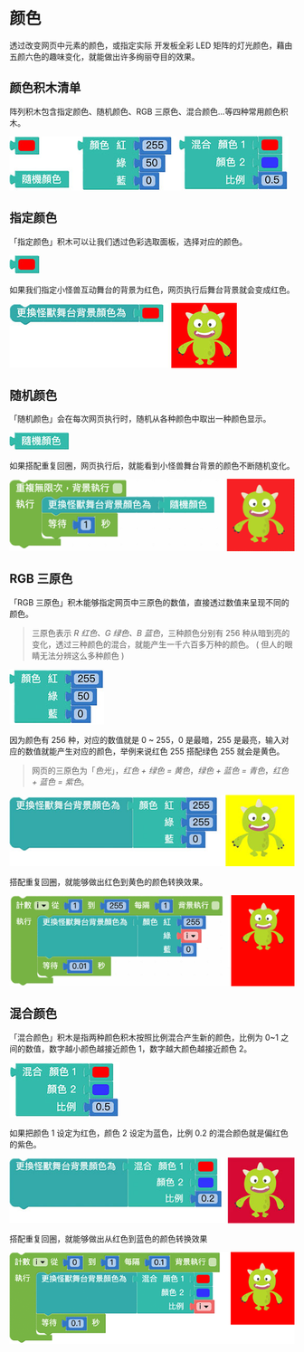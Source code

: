 # 颜色

透过改变网页中元素的颜色，或指定实际 开发板全彩 LED 矩阵的灯光颜色，藉由五颜六色的趣味变化，就能做出许多绚丽夺目的效果。

## 颜色积木清单

阵列积木包含指定颜色、随机颜色、RGB 三原色、混合颜色...等四种常用颜色积木。

![颜色](../images/zh-tw/docs/webbit/basic/color-01.jpg)

## 指定颜色

「指定颜色」积木可以让我们透过色彩选取面板，选择对应的颜色。

![颜色](../images/zh-tw/docs/webbit/basic/color-02.jpg)

如果我们指定小怪兽互动舞台的背景为红色，网页执行后舞台背景就会变成红色。

![颜色](../images/zh-tw/docs/webbit/basic/color-03.jpg)

## 随机颜色

「随机颜色」会在每次网页执行时，随机从各种颜色中取出一种颜色显示。

![颜色](../images/zh-tw/docs/webbit/basic/color-04.jpg)

如果搭配重复回圈，网页执行后，就能看到小怪兽舞台背景的颜色不断随机变化。

![颜色](../images/zh-tw/docs/webbit/basic/color-05.gif)

## RGB 三原色

「RGB 三原色」积木能够指定网页中三原色的数值，直接透过数值来呈现不同的颜色。

> 三原色表示 *R 红色、G 绿色、B 蓝色*，三种颜色分别有 256 种从暗到亮的变化，透过三种颜色的混合，就能产生一千六百多万种的颜色。 ( 但人的眼睛无法分辨这么多种颜色 )

![颜色](../images/zh-tw/docs/webbit/basic/color-06.jpg)

因为颜色有 256 种，对应的数值就是 0 ~ 255，0 是最暗，255 是最亮，输入对应的数值就能产生对应的颜色，举例来说红色 255 搭配绿色 255 就会是黄色。

> 网页的三原色为「*色光*」，*红色 + 绿色 = 黄色*，*绿色 + 蓝色 = 青色*，*红色 + 蓝色 = 紫色*。

![颜色](../images/zh-tw/docs/webbit/basic/color-07.jpg)

搭配重复回圈，就能够做出红色到黄色的颜色转换效果。

![颜色](../images/zh-tw/docs/webbit/basic/color-08.gif)


## 混合颜色

「混合颜色」积木是指两种颜色积木按照比例混合产生新的颜色，比例为 0~1 之间的数值，数字越小颜色越接近颜色 1，数字越大颜色越接近颜色 2。

![颜色](../images/zh-tw/docs/webbit/basic/color-09.jpg)

如果把颜色 1 设定为红色，颜色 2 设定为蓝色，比例 0.2 的混合颜色就是偏红色的紫色。

![颜色](../images/zh-tw/docs/webbit/basic/color-10.jpg)

搭配重复回圈，就能够做出从红色到蓝色的颜色转换效果

![颜色](../images/zh-tw/docs/webbit/basic/color-11.gif)